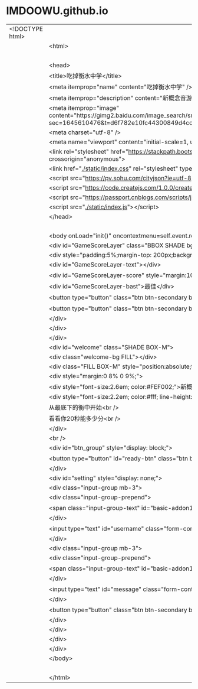# IMDOOWU.github.io

<!DOCTYPE html >
<html xmlns="http://www.w3.org/1999/xhtml">
<head>
<meta http-equiv="Content-Type" content="text/html; charset=gb2312" />
<title>无标题文档</title>
</head>

<body>
<table>
  <tbody>
    <tr>
      <td>&lt;!DOCTYPE html&gt;</td>
    </tr>
    <tr>
      <td value="2"></td>
      <td>&lt;html&gt;</td>
    </tr>
    <tr>
      <td value="3"></td>
      <td><br /></td>
    </tr>
    <tr>
      <td value="4"></td>
      <td>&lt;head&gt;</td>
    </tr>
    <tr>
      <td value="5"></td>
      <td>&lt;title&gt;吃掉衡水中学&lt;/title&gt;</td>
    </tr>
    <tr>
      <td value="6"></td>
      <td>&lt;meta itemprop=&quot;name&quot; content=&quot;吃掉衡水中学&quot; /&gt;</td>
    </tr>
    <tr>
      <td value="7"></td>
      <td>&lt;meta itemprop=&quot;description&quot; content=&quot;新概念音游&quot; /&gt;</td>
    </tr>
    <tr>
      <td value="8"></td>
      <td>&lt;meta itemprop=&quot;image&quot; content=&quot;https://gimg2.baidu.com/image_search/src=http%3A%2F%2Fimg.zxxk.com%2FMXLOGO%2FBadgeImg%2F6623.jpg&amp;refer=http%3A%2F%2Fimg.zxxk.com&amp;app=2002&amp;size=f9999,10000&amp;q=a80&amp;n=0&amp;g=0n&amp;fmt=jpeg?sec=1645610476&amp;t=d6f782e10fc44300849d4cc6d701cb04&quot; /&gt;</td>
    </tr>
    <tr>
      <td value="9"></td>
      <td>&lt;meta charset=&quot;utf-8&quot; /&gt;</td>
    </tr>
    <tr>
      <td value="10"></td>
      <td>&lt;meta name=&quot;viewport&quot; content=&quot;initial-scale=1, user-scalable=no, minimum-scale=1.0, maximum-scale=1.0, width=device-width,target-densitydpi=device-dpi&quot; /&gt;</td>
    </tr>
    <tr>
      <td value="11"></td>
      <td>&lt;link rel=&quot;stylesheet&quot; href=&quot;<a target="_blank" href="https://stackpath.bootstrapcdn.com/bootstrap/4.3.1/css/bootstrap.min.css" rel="noreferrer noopener">https://stackpath.bootstrapcdn.com/bootstrap/4.3.1/css/bootstrap.min.css</a>&quot; integrity=&quot;sha384-ggOyR0iXCbMQv3Xipma34MD+dH/1fQ784/j6cY/iJTQUOhcWr7x9JvoRxT2MZw1T&quot; crossorigin=&quot;anonymous&quot;&gt;</td>
    </tr>
    <tr>
      <td value="12"></td>
      <td>&lt;link href=&quot;<a target="_blank" href="https://ccr39.github.io/eathengshuizhizhen/EatKano-main/static/index.css" rel="noreferrer noopener">./static/index.css</a>&quot; rel=&quot;stylesheet&quot; type=&quot;text/css&quot;&gt;</td>
    </tr>
    <tr>
      <td value="13"></td>
      <td>&lt;script src=&quot;<a target="_blank" href="https://pv.sohu.com/cityjson?ie=utf-8" rel="noreferrer noopener">https://pv.sohu.com/cityjson?ie=utf-8</a>&quot;&gt;&lt;/script&gt;</td>
    </tr>
    <tr>
      <td value="14"></td>
      <td>&lt;script src=&quot;<a target="_blank" href="https://code.createjs.com/1.0.0/createjs.min.js" rel="noreferrer noopener">https://code.createjs.com/1.0.0/createjs.min.js</a>&quot;&gt;&lt;/script&gt;</td>
    </tr>
    <tr>
      <td value="15"></td>
      <td>&lt;script src=&quot;<a target="_blank" href="https://passport.cnblogs.com/scripts/jsencrypt.min.js" rel="noreferrer noopener">https://passport.cnblogs.com/scripts/jsencrypt.min.js</a>&quot;&gt;&lt;/script&gt;</td>
    </tr>
    <tr>
      <td value="16"></td>
      <td>&lt;script src=&quot;<a target="_blank" href="https://ccr39.github.io/eathengshuizhizhen/EatKano-main/static/index.js" rel="noreferrer noopener">./static/index.js</a>&quot;&gt;&lt;/script&gt;</td>
    </tr>
    <tr>
      <td value="17"></td>
      <td>&lt;/head&gt;</td>
    </tr>
    <tr>
      <td value="18"></td>
      <td><br /></td>
    </tr>
    <tr>
      <td value="19"></td>
      <td>&lt;body onLoad=&quot;init()&quot; oncontextmenu=self.event.returnValue=false&gt;</td>
    </tr>
    <tr>
      <td value="20"></td>
      <td>&lt;div id=&quot;GameScoreLayer&quot; class=&quot;BBOX SHADE bgc1&quot; style=&quot;display:none;&quot;&gt;</td>
    </tr>
    <tr>
      <td value="21"></td>
      <td>&lt;div style=&quot;padding:5%;margin-top: 200px;background-color: rgba(125, 181, 216, 0.3);&quot;&gt;</td>
    </tr>
    <tr>
      <td value="22"></td>
      <td>&lt;div id=&quot;GameScoreLayer-text&quot;&gt;&lt;/div&gt;</td>
    </tr>
    <tr>
      <td value="23"></td>
      <td>&lt;div id=&quot;GameScoreLayer-score&quot; style=&quot;margin:10px 0;&quot;&gt;得分&lt;/div&gt;</td>
    </tr>
    <tr>
      <td value="24"></td>
      <td>&lt;div id=&quot;GameScoreLayer-bast&quot;&gt;最佳&lt;/div&gt;</td>
    </tr>
    <tr>
      <td value="25"></td>
      <td>&lt;button type=&quot;button&quot; class=&quot;btn btn-secondary btn-lg&quot; onclick=&quot;replayBtn()&quot;&gt;重来&lt;/button&gt;</td>
    </tr>
    <tr>
      <td value="26"></td>
      <td>&lt;button type=&quot;button&quot; class=&quot;btn btn-secondary btn-lg&quot; onclick=&quot;window.location.href='https://s3.bmp.ovh/imgs/2022/01/760cc867d62f4f7f.png'&quot;&gt;作者:ccr39&lt;/button&gt;</td>
    </tr>
    <tr>
      <td value="27"></td>
      <td>&lt;/div&gt;</td>
    </tr>
    <tr>
      <td value="28"></td>
      <td>&lt;/div&gt;</td>
    </tr>
    <tr>
      <td value="29"></td>
      <td>&lt;/div&gt;</td>
    </tr>
    <tr>
      <td value="30"></td>
      <td>&lt;div id=&quot;welcome&quot; class=&quot;SHADE BOX-M&quot;&gt;</td>
    </tr>
    <tr>
      <td value="31"></td>
      <td>&lt;div class=&quot;welcome-bg FILL&quot;&gt;&lt;/div&gt;</td>
    </tr>
    <tr>
      <td value="32"></td>
      <td>&lt;div class=&quot;FILL BOX-M&quot; style=&quot;position:absolute;top:0;left:0;right:0;bottom:0;z-index:5;&quot;&gt;</td>
    </tr>
    <tr>
      <td value="33"></td>
      <td>&lt;div style=&quot;margin:0 8% 0 9%;&quot;&gt;</td>
    </tr>
    <tr>
      <td value="34"></td>
      <td>&lt;div style=&quot;font-size:2.6em; color:#FEF002;&quot;&gt;新概念音游&lt;/div&gt;&lt;br /&gt;</td>
    </tr>
    <tr>
      <td value="35"></td>
      <td>&lt;div style=&quot;font-size:2.2em; color:#fff; line-height:1.5em;&quot;&gt;</td>
    </tr>
    <tr>
      <td value="36"></td>
      <td> 从最底下的衡中开始&lt;br /&gt;</td>
    </tr>
    <tr>
      <td value="37"></td>
      <td> 看看你20秒能多少分&lt;br /&gt;</td>
    </tr>
    <tr>
      <td value="38"></td>
      <td>&lt;/div&gt;</td>
    </tr>
    <tr>
      <td value="39"></td>
      <td>&lt;br /&gt;</td>
    </tr>
    <tr>
      <td value="40"></td>
      <td>&lt;div id=&quot;btn_group&quot; style=&quot;display: block;&quot;&gt;</td>
    </tr>
    <tr>
      <td value="41"></td>
      <td>&lt;button type=&quot;button&quot; id=&quot;ready-btn&quot; class=&quot;btn btn-primary loading btn-lg&quot;&gt;点击开始&lt;/button&gt;</td>
    </tr>
    <tr>
      <td value="42"></td>
      <td>&lt;/div&gt;</td>
    </tr>
    <tr>
      <td value="43"></td>
      <td>&lt;div id=&quot;setting&quot; style=&quot;display: none;&quot;&gt;</td>
    </tr>
    <tr>
      <td value="44"></td>
      <td>&lt;div class=&quot;input-group mb-3&quot;&gt;</td>
    </tr>
    <tr>
      <td value="45"></td>
      <td>&lt;div class=&quot;input-group-prepend&quot;&gt;</td>
    </tr>
    <tr>
      <td value="46"></td>
      <td>&lt;span class=&quot;input-group-text&quot; id=&quot;basic-addon1&quot;&gt;名字&lt;/span&gt;</td>
    </tr>
    <tr>
      <td value="47"></td>
      <td>&lt;/div&gt;</td>
    </tr>
    <tr>
      <td value="48"></td>
      <td>&lt;input type=&quot;text&quot; id=&quot;username&quot; class=&quot;form-control&quot; maxlength=8 placeholder=&quot;用于纪录排行(特殊字符会被过滤)&quot; aria-label=&quot;username&quot; aria-describedby=&quot;basic-addon1&quot;&gt;</td>
    </tr>
    <tr>
      <td value="49"></td>
      <td>&lt;/div&gt;</td>
    </tr>
    <tr>
      <td value="50"></td>
      <td>&lt;div class=&quot;input-group mb-3&quot;&gt;</td>
    </tr>
    <tr>
      <td value="51"></td>
      <td>&lt;div class=&quot;input-group-prepend&quot;&gt;</td>
    </tr>
    <tr>
      <td value="52"></td>
      <td>&lt;span class=&quot;input-group-text&quot; id=&quot;basic-addon1&quot;&gt;留言&lt;/span&gt;</td>
    </tr>
    <tr>
      <td value="53"></td>
      <td>&lt;/div&gt;</td>
    </tr>
    <tr>
      <td value="54"></td>
      <td>&lt;input type=&quot;text&quot; id=&quot;message&quot; class=&quot;form-control&quot; maxlength=50 placeholder=&quot;禁广告/脏话(本项可不填)&quot; aria-label=&quot;username&quot; aria-describedby=&quot;basic-addon1&quot;&gt;</td>
    </tr>
    <tr>
      <td value="55"></td>
      <td>&lt;/div&gt;</td>
    </tr>
    <tr>
      <td value="56"></td>
      <td>&lt;button type=&quot;button&quot; class=&quot;btn btn-secondary btn-lg&quot; onclick=&quot;show_btn();save_cookie();&quot;&gt;完成&lt;/button&gt;</td>
    </tr>
    <tr>
      <td value="57"></td>
      <td>&lt;/div&gt;</td>
    </tr>
    <tr>
      <td value="58"></td>
      <td>&lt;/div&gt;</td>
    </tr>
    <tr>
      <td value="59"></td>
      <td>&lt;/div&gt;</td>
    </tr>
    <tr>
      <td value="60"></td>
      <td>&lt;/div&gt;</td>
    </tr>
    <tr>
      <td value="61"></td>
      <td>&lt;/body&gt;</td>
    </tr>
    <tr>
      <td value="62"></td>
      <td><br /></td>
    </tr>
    <tr>
      <td value="63"></td>
      <td>&lt;/html&gt;</td>
    </tr>
  </tbody>
</table>
</body>

</html>
